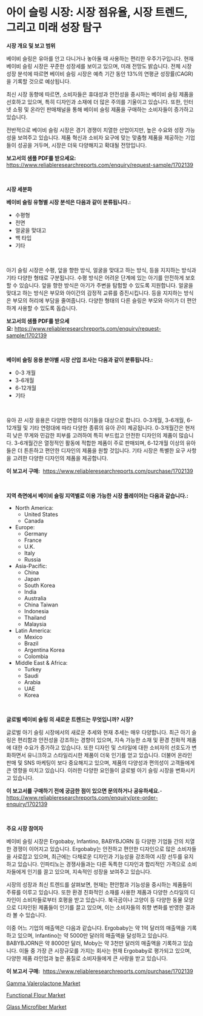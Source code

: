 <p><h1>아이 슬링 시장: 시장 점유율, 시장 트렌드, 그리고 미래 성장 탐구</h1></p><p><strong>시장 개요 및 보고 범위</strong></p>
<p><p>베이비 슬링은 유아를 안고 다니거나 놓아둘 때 사용하는 편리한 우주기구입니다. 현재 베이비 슬링 시장은 꾸준한 성장세를 보이고 있으며, 미래 전망도 밝습니다. 전체 시장 성장 분석에 따르면 베이비 슬링 시장은 예측 기간 동안 13%의 연평균 성장률(CAGR)을 기록할 것으로 예상됩니다. </p><p>최신 시장 동향에 따르면, 소비자들은 휴대성과 안전성을 중시하는 베이비 슬링 제품을 선호하고 있으며, 특히 디자인과 소재에 더 많은 주의를 기울이고 있습니다. 또한, 인터넷 쇼핑 및 온라인 판매채널을 통해 베이비 슬링 제품을 구매하는 소비자들이 증가하고 있습니다.</p><p>전반적으로 베이비 슬링 시장은 경기 경쟁이 치열한 산업이지만, 높은 수요와 성장 가능성을 보여주고 있습니다. 제품 혁신과 소비자 요구에 맞는 맞춤형 제품을 제공하는 기업들이 성공을 거두며, 시장은 더욱 다양해지고 확대될 전망입니다.</p></p>
<p><strong>보고서의 샘플 PDF를 받으세요:</strong> <a href="https://www.reliableresearchreports.com/enquiry/request-sample/1702139">https://www.reliableresearchreports.com/enquiry/request-sample/1702139</a></p>
<p>&nbsp;</p>
<p><strong>시장 세분화</strong></p>
<p><strong>베이비 슬링 유형별 시장 분석은 다음과 같이 분류됩니다.:</strong></p>
<p><ul><li>수평형</li><li>전면</li><li>얼굴을 맞대고</li><li>백 타입</li><li>기타</li></ul></p>
<p>&nbsp;</p>
<p><p>아기 슬링 시장은 수평, 앞을 향한 방식, 얼굴을 맞대고 하는 방식, 등을 지지하는 방식과 기타 다양한 형태로 구분됩니다. 수평 방식은 어려운 단계에 있는 아기를 안전하게 보호할 수 있습니다. 앞을 향한 방식은 아기가 주변을 탐험할 수 있도록 지원합니다. 얼굴을 맞대고 하는 방식은 부모와 아이간의 감정적 교류를 증진시킵니다. 등을 지지하는 방식은 부모의 허리에 부담을 줄여줍니다. 다양한 형태의 다른 슬링은 부모와 아이가 더 편안하게 사용할 수 있도록 돕습니다.</p></p>
<p><strong>보고서의 샘플 PDF를 받으세요:</strong>&nbsp;<a href="https://www.reliableresearchreports.com/enquiry/request-sample/1702139">https://www.reliableresearchreports.com/enquiry/request-sample/1702139</a></p>
<p>&nbsp;</p>
<p><strong> 베이비 슬링 응용 분야별 시장 산업 조사는 다음과 같이 분류됩니다.:</strong></p>
<p><ul><li>0-3 개월</li><li>3-6개월</li><li>6-12개월</li><li>기타</li></ul></p>
<p>&nbsp;</p>
<p><p>유아 끈 시장 응용은 다양한 연령의 아기들을 대상으로 합니다. 0-3개월, 3-6개월, 6-12개월 및 기타 연령대에 따라 다양한 종류의 유아 끈이 제공됩니다. 0-3개월간은 현저히 낮은 무게와 민감한 피부를 고려하여 특히 부드럽고 안전한 디자인의 제품이 많습니다. 3-6개월간은 열정적인 활동에 적합한 제품이 주로 판매되며, 6-12개월 이상의 유아들은 더 튼튼하고 편안한 디자인의 제품을 원할 것입니다. 기타 시장은 특별한 요구 사항을 고려한 다양한 디자인의 제품을 제공합니다.</p></p>
<p><strong>이 보고서 구매:</strong>&nbsp; <a href="https://www.reliableresearchreports.com/purchase/1702139">https://www.reliableresearchreports.com/purchase/1702139</a></p>
<p>&nbsp;</p>
<p><strong>지역 측면에서 베이비 슬링 지역별로 이용 가능한 시장 플레이어는 다음과 같습니다.:</strong></p>
<p><ul>
    <li>
        North America:
        <ul>
            <li>United States</li>
            <li>Canada</li>
        </ul>
    </li>
    <li>
        Europe:
        <ul>
            <li>Germany</li>
            <li>France</li>
            <li>U.K.</li>
            <li>Italy</li>
            <li>Russia</li>
        </ul>
    </li>
    <li>
        Asia-Pacific:
        <ul>
            <li>China</li>
            <li>Japan</li>
            <li>South Korea</li>
            <li>India</li>
            <li>Australia</li>
            <li>China Taiwan</li>
            <li>Indonesia</li>
            <li>Thailand</li>
            <li>Malaysia</li>
        </ul>
    </li>
    <li>
        Latin America:
        <ul>
            <li>Mexico</li>
            <li>Brazil</li>
            <li>Argentina Korea</li>
            <li>Colombia</li>
        </ul>
    </li>
    <li>
        Middle East & Africa:
        <ul>
            <li>Turkey</li>
            <li>Saudi</li>
            <li>Arabia</li>
            <li>UAE</li>
            <li>Korea</li>
        </ul>
    </li>
    </ul></p>
<p>&nbsp;</p>
<p><strong>글로벌 베이비 슬링 의 새로운 트렌드는 무엇입니까? 시장?</strong></p>
<p><p>글로벌 아기 슬링 시장에서의 새로운 추세와 현재 추세는 매우 다양합니다. 최근 아기 슬링은 편리함과 안전성을 강조하는 경향이 있으며, 지속 가능한 소재 및 환경 친화적 제품에 대한 수요가 증가하고 있습니다. 또한 디자인 및 스타일에 대한 소비자의 선호도가 변화하면서 유니크하고 스타일리시한 제품이 더욱 인기를 얻고 있습니다. 더불어 온라인 판매 및 SNS 마케팅이 보다 중요해지고 있으며, 제품의 다양성과 편의성이 고객들에게 큰 영향을 미치고 있습니다. 이러한 다양한 요인들이 글로벌 아기 슬링 시장을 변화시키고 있습니다.</p></p>
<p><strong>이 보고서를 구매하기 전에 궁금한 점이 있으면 문의하거나 공유하세요.</strong>- <a href="https://www.reliableresearchreports.com/enquiry/pre-order-enquiry/1702139">https://www.reliableresearchreports.com/enquiry/pre-order-enquiry/1702139</a></p>
<p>&nbsp;</p>
<p><strong>주요 시장 참여자</strong></p>
<p><p>베이비 슬링 시장은 Ergobaby, Infantino, BABYBJORN 등 다양한 기업들 간의 치열한 경쟁이 이어지고 있습니다. Ergobaby는 안전하고 편안한 디자인으로 많은 소비자들을 사로잡고 있으며, 최근에는 다채로운 디자인과 기능성을 강조하여 시장 선두를 유지하고 있습니다. 인파티노는 경쟁사들과는 다른 독특한 디자인과 합리적인 가격으로 소비자들에게 인기를 끌고 있으며, 지속적인 성장을 보여주고 있습니다.</p><p>시장의 성장과 최신 트렌드를 살펴보면, 현재는 편안함과 기능성을 중시하는 제품들이 주류를 이루고 있습니다. 또한 환경 친화적인 소재를 사용한 제품과 다양한 스타일의 디자인이 소비자들로부터 호평을 받고 있습니다. 북극곰이나 고양이 등 다양한 동물 모양으로 디자인된 제품들이 인기를 끌고 있으며, 이는 소비자들의 취향 변화를 반영한 결과라 볼 수 있습니다.</p><p>이중 어느 기업의 매출액은 다음과 같습니다. Ergobaby는 약 1억 달러의 매출액을 기록하고 있으며, Infantino는 약 5000만 달러의 매출액을 달성하고 있습니다. BABYBJORN은 약 8000만 달러, Moby는 약 3천만 달러의 매출액을 기록하고 있습니다. 이들 중 가장 큰 시장규모를 가지는 회사는 현재 Ergobaby로 평가되고 있으며, 다양한 제품 라인업과 높은 품질로 소비자들에게 큰 사랑을 받고 있습니다.</p></p>
<p><strong>이 보고서 구매:</strong>&nbsp;&nbsp;<a href="https://www.reliableresearchreports.com/purchase/1702139">https://www.reliableresearchreports.com/purchase/1702139</a></p>
<p><p><a href="https://florentine-yuzu-f42.notion.site/Gamma-Valerolactone-Market-Size-and-Examines-its-Market-Scope-with-a-Primary-Focus-on-Growth-Oppor-06f0c083b8b84e1cbbd39cc83e164067">Gamma Valerolactone Market</a></p><p><a href="https://changeable-paste-463.notion.site/Functional-Flour-Market-Research-Report-Provides-Critical-Insights-that-can-help-Shape-Business-Deve-ae15f59124864fa3afeea16bd552a177">Functional Flour Market</a></p><p><a href="https://fuschia-pecorino-a6d.notion.site/Global-Glass-Microfiber-Market-Size-and-Market-Trends-Insights-and-Projections-from-2024-to-2031-4e48205689ab4ba8a56b95ad5f56c70c">Glass Microfiber Market</a></p></p>

